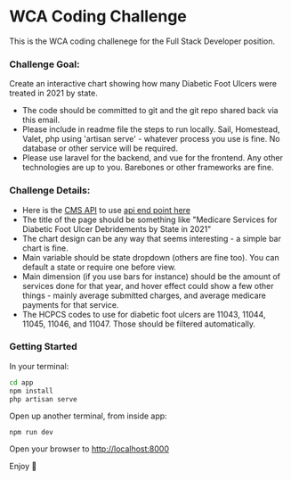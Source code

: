 # WCA Coding Challenge

This is the WCA coding challenege for the Full Stack Developer position.

### Challenge Goal:
Create an interactive chart showing how many Diabetic Foot Ulcers were treated in 2021 by state.
- The code should be committed to git and the git repo shared back via this email.
- Please include in readme file the steps to run locally. Sail, Homestead, Valet, php using 'artisan serve' - whatever process you use is fine. No database or other service will be required.
- Please use laravel for the backend, and vue for the frontend. Any other technologies are up to you. Barebones or other frameworks are fine.

### Challenge Details:
- Here is the [CMS API](https://data.cms.gov/provider-summary-by-type-of-service/medicare-physician-other-practitioners/medicare-physician-other-practitioners-by-geography-and-service) to use [api end point here](https://data.cms.gov/data-api/v1/dataset/6fea9d79-0129-4e4c-b1b8-23cd86a4f435/data)
- The title of the page should be something like "Medicare Services for Diabetic Foot Ulcer Debridements by State in 2021"
- The chart design can be any way that seems interesting - a simple bar chart is fine.
- Main variable should be state dropdown (others are fine too). You can default a state or require one before view.
- Main dimension (if you use bars for instance) should be the amount of services done for that year, and hover effect could show a few other things - mainly average submitted charges, and average medicare payments for that service.
- The HCPCS codes to use for diabetic foot ulcers are 11043, 11044, 11045, 11046, and 11047. Those should be filtered automatically.

### Getting Started
In your terminal:
```sh
cd app
npm install
php artisan serve
```
Open up another terminal, from inside app:
```
npm run dev
```

Open your browser to [http://localhost:8000](http://localhost:8000)

Enjoy 🎉